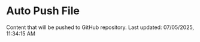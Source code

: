 # Auto Push File

Content that will be pushed to GitHub repository.
Last updated: 07/05/2025, 11:34:15 AM